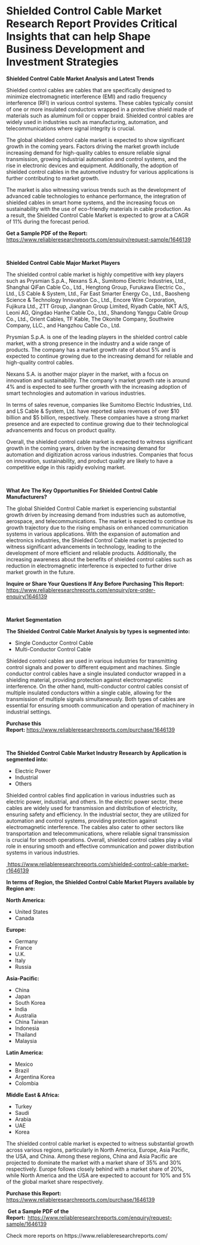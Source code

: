 <p><h1>Shielded Control Cable Market Research Report Provides Critical Insights that can help Shape Business Development and Investment Strategies</h1></p><p><strong>Shielded Control Cable Market Analysis and Latest Trends</strong></p>
<p><p>Shielded control cables are cables that are specifically designed to minimize electromagnetic interference (EMI) and radio frequency interference (RFI) in various control systems. These cables typically consist of one or more insulated conductors wrapped in a protective shield made of materials such as aluminum foil or copper braid. Shielded control cables are widely used in industries such as manufacturing, automation, and telecommunications where signal integrity is crucial.</p><p>The global shielded control cable market is expected to show significant growth in the coming years. Factors driving the market growth include increasing demand for high-quality cables to ensure reliable signal transmission, growing industrial automation and control systems, and the rise in electronic devices and equipment. Additionally, the adoption of shielded control cables in the automotive industry for various applications is further contributing to market growth.</p><p>The market is also witnessing various trends such as the development of advanced cable technologies to enhance performance, the integration of shielded cables in smart home systems, and the increasing focus on sustainability with the use of eco-friendly materials in cable production. As a result, the Shielded Control Cable Market is expected to grow at a CAGR of 11% during the forecast period.</p></p>
<p><strong>Get a Sample PDF of the Report:&nbsp;</strong> <a href="https://www.reliableresearchreports.com/enquiry/request-sample/1646139">https://www.reliableresearchreports.com/enquiry/request-sample/1646139</a></p>
<p>&nbsp;</p>
<p><strong>Shielded Control Cable Major Market Players</strong></p>
<p><p>The shielded control cable market is highly competitive with key players such as Prysmian S.p.A., Nexans S.A., Sumitomo Electric Industries, Ltd., Shanghai QiFan Cable Co., Ltd., Hengtong Group, Furukawa Electric Co., Ltd., LS Cable & System, Ltd., Far East Smarter Energy Co., Ltd., Baosheng Science & Technology Innovation Co., Ltd., Encore Wire Corporation, Fujikura Ltd., ZTT Group, Jiangnan Group Limited, Riyadh Cable, NKT A/S, Leoni AG, Qingdao Hanhe Cable Co., Ltd., Shandong Yanggu Cable Group Co., Ltd., Orient Cables, TF Kable, The Okonite Company, Southwire Company, LLC., and Hangzhou Cable Co., Ltd.</p><p>Prysmian S.p.A. is one of the leading players in the shielded control cable market, with a strong presence in the industry and a wide range of products. The company has a market growth rate of about 5% and is expected to continue growing due to the increasing demand for reliable and high-quality control cables.</p><p>Nexans S.A. is another major player in the market, with a focus on innovation and sustainability. The company's market growth rate is around 4% and is expected to see further growth with the increasing adoption of smart technologies and automation in various industries.</p><p>In terms of sales revenue, companies like Sumitomo Electric Industries, Ltd. and LS Cable & System, Ltd. have reported sales revenues of over $10 billion and $5 billion, respectively. These companies have a strong market presence and are expected to continue growing due to their technological advancements and focus on product quality.</p><p>Overall, the shielded control cable market is expected to witness significant growth in the coming years, driven by the increasing demand for automation and digitization across various industries. Companies that focus on innovation, sustainability, and product quality are likely to have a competitive edge in this rapidly evolving market.</p></p>
<p>&nbsp;</p>
<p><strong>What Are The Key Opportunities For Shielded Control Cable Manufacturers?</strong></p>
<p><p>The global Shielded Control Cable market is experiencing substantial growth driven by increasing demand from industries such as automotive, aerospace, and telecommunications. The market is expected to continue its growth trajectory due to the rising emphasis on enhanced communication systems in various applications. With the expansion of automation and electronics industries, the Shielded Control Cable market is projected to witness significant advancements in technology, leading to the development of more efficient and reliable products. Additionally, the increasing awareness about the benefits of shielded control cables such as reduction in electromagnetic interference is expected to further drive market growth in the future.</p></p>
<p><strong>Inquire or Share Your Questions If Any Before Purchasing This Report:</strong> <a href="https://www.reliableresearchreports.com/enquiry/pre-order-enquiry/1646139">https://www.reliableresearchreports.com/enquiry/pre-order-enquiry/1646139</a></p>
<p>&nbsp;</p>
<p><strong>Market Segmentation</strong></p>
<p><strong>The Shielded Control Cable Market Analysis by types is segmented into:</strong></p>
<p><ul><li>Single Conductor Control Cable</li><li>Multi-Conductor Control Cable</li></ul></p>
<p><p>Shielded control cables are used in various industries for transmitting control signals and power to different equipment and machines. Single conductor control cables have a single insulated conductor wrapped in a shielding material, providing protection against electromagnetic interference. On the other hand, multi-conductor control cables consist of multiple insulated conductors within a single cable, allowing for the transmission of multiple signals simultaneously. Both types of cables are essential for ensuring smooth communication and operation of machinery in industrial settings.</p></p>
<p><strong>Purchase this Report:&nbsp;</strong><a href="https://www.reliableresearchreports.com/purchase/1646139">https://www.reliableresearchreports.com/purchase/1646139</a></p>
<p>&nbsp;</p>
<p><strong>The Shielded Control Cable Market Industry Research by Application is segmented into:</strong></p>
<p><ul><li>Electric Power</li><li>Industrial</li><li>Others</li></ul></p>
<p><p>Shielded control cables find application in various industries such as electric power, industrial, and others. In the electric power sector, these cables are widely used for transmission and distribution of electricity, ensuring safety and efficiency. In the industrial sector, they are utilized for automation and control systems, providing protection against electromagnetic interference. The cables also cater to other sectors like transportation and telecommunications, where reliable signal transmission is crucial for smooth operations. Overall, shielded control cables play a vital role in ensuring smooth and effective communication and power distribution systems in various industries.</p></p>
<p><a href="https://www.reliableresearchreports.com/shielded-control-cable-market-r1646139">&nbsp;https://www.reliableresearchreports.com/shielded-control-cable-market-r1646139</a></p>
<p><strong>In terms of Region, the Shielded Control Cable Market Players available by Region are:</strong></p>
<p>
    <p> <strong> North America: </strong>
        <ul>
            <li>United States</li>
            <li>Canada</li>
        </ul>
        </p> 
    <p> <strong> Europe: </strong>
        <ul>
            <li>Germany</li>
            <li>France</li>
            <li>U.K.</li>
            <li>Italy</li>
            <li>Russia</li>
        </ul>
        </p> 
    <p> <strong> Asia-Pacific: </strong>
        <ul>
            <li>China</li>
            <li>Japan</li>
            <li>South Korea</li>
            <li>India</li>
            <li>Australia</li>
            <li>China Taiwan</li>
            <li>Indonesia</li>
            <li>Thailand</li>
            <li>Malaysia</li>
        </ul>
        </p> 
    <p> <strong> Latin America: </strong>
        <ul>
            <li>Mexico</li>
            <li>Brazil</li>
            <li>Argentina Korea</li>
            <li>Colombia</li>
        </ul>
        </p> 
    <p> <strong> Middle East & Africa: </strong>
        <ul>
            <li>Turkey</li>
            <li>Saudi</li>
            <li>Arabia</li>
            <li>UAE</li>
            <li>Korea</li>
        </ul>
    </p>
    </p>
<p><p>The shielded control cable market is expected to witness substantial growth across various regions, particularly in North America, Europe, Asia Pacific, the USA, and China. Among these regions, China and Asia Pacific are projected to dominate the market with a market share of 35% and 30% respectively. Europe follows closely behind with a market share of 20%, while North America and the USA are expected to account for 10% and 5% of the global market share respectively.</p></p>
<p><strong>Purchase this Report: </strong><a href="https://www.reliableresearchreports.com/purchase/1646139">https://www.reliableresearchreports.com/purchase/1646139</a></p>
<p>&nbsp;<strong>Get a Sample PDF of the Report:&nbsp;&nbsp;</strong><a href="https://www.reliableresearchreports.com/enquiry/request-sample/1646139">https://www.reliableresearchreports.com/enquiry/request-sample/1646139</a></p>
<p><strong></strong></p>
<p>Check more reports on https://www.reliableresearchreports.com/</p>